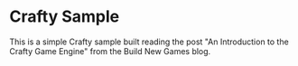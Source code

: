 Crafty Sample
=============

This is a simple Crafty sample built reading the post "An Introduction to the Crafty Game Engine" from the Build New Games blog.